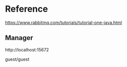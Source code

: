 # Reference

https://www.rabbitmq.com/tutorials/tutorial-one-java.html

## Manager
http://localhost:15672

guest/guest
